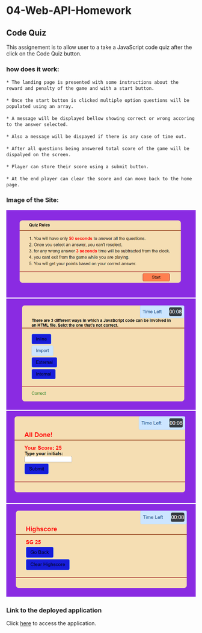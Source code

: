 # 04-Web-API-Homework

## Code Quiz

This assignement is to allow user to a take a JavaScript code quiz after the click on the Code Quiz button.

### how does it work:

    * The landing page is presented with some instructions about the reward and penalty of the game and with a start button.

    * Once the start button is clicked multiple option questions will be populated using an array.

    * A message will be displayed bellow showing correct or wrong accoring to the answer selected.

    * Also a message will be dispayed if there is any case of time out.

    * After all questions being answered total score of the game will be dispalyed on the screen.

    * Player can store their score using a submit button.

    * At the end player can clear the score and can move back to the home page.

### Image of the Site:

<img src="assets/landing_page.PNG">
<img src="assets/quiz.PNG">
<img src="assets/score.PNG">
<img src="assets/back.PNG">

### Link to the deployed application

Click [here](https://sghosh17.github.io/04-Web-API-Homework/) to access the application.
